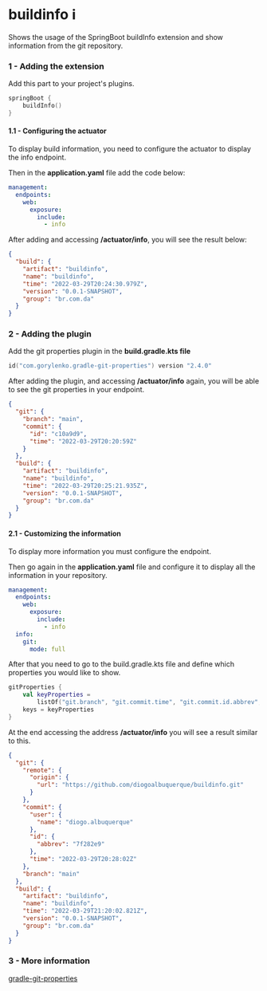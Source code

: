# buildinfo ℹ️
Shows the usage of the SpringBoot buildInfo extension and show information from the git repository.

### 1 - Adding the extension

Add this part to your project's plugins.

```kotlin
springBoot {
    buildInfo()
}
```

#### 1.1 - Configuring the actuator

To display build information, you need to configure the actuator to display the info endpoint.

Then in the **application.yaml** file add the code below:
```yaml
management:
  endpoints:
    web:
      exposure:
        include:
          - info
```


After adding and accessing **/actuator/info**, you will see the result below:

```json
{
  "build": {
    "artifact": "buildinfo",
    "name": "buildinfo",
    "time": "2022-03-29T20:24:30.979Z",
    "version": "0.0.1-SNAPSHOT",
    "group": "br.com.da"
  }
}
```

### 2 - Adding the plugin

Add the git properties plugin in the **build.gradle.kts file**

```kotlin
id("com.gorylenko.gradle-git-properties") version "2.4.0"
```

After adding the plugin, and accessing **/actuator/info** again, you will be able to see the git properties in your endpoint.

```json
{
  "git": {
    "branch": "main",
    "commit": {
      "id": "c10a9d9",
      "time": "2022-03-29T20:20:59Z"
    }
  },
  "build": {
    "artifact": "buildinfo",
    "name": "buildinfo",
    "time": "2022-03-29T20:25:21.935Z",
    "version": "0.0.1-SNAPSHOT",
    "group": "br.com.da"
  }
}
```

#### 2.1 - Customizing the information

To display more information you must configure the endpoint.

Then go again in the **application.yaml** file and configure it to display all the information in your repository.

```yaml
management:
  endpoints:
    web:
      exposure:
        include:
          - info
  info:
    git:
      mode: full
```

After that you need to go to the build.gradle.kts file and define which properties you would like to show.

```kotlin
gitProperties {
    val keyProperties =
        listOf("git.branch", "git.commit.time", "git.commit.id.abbrev", "git.commit.user.name", "git.remote.origin.url")
    keys = keyProperties
}
```

At the end accessing the address **/actuator/info** you will see a result similar to this.

```json
{
  "git": {
    "remote": {
      "origin": {
        "url": "https://github.com/diogoalbuquerque/buildinfo.git"
      }
    },
    "commit": {
      "user": {
        "name": "diogo.albuquerque"
      },
      "id": {
        "abbrev": "7f282e9"
      },
      "time": "2022-03-29T20:28:02Z"
    },
    "branch": "main"
  },
  "build": {
    "artifact": "buildinfo",
    "name": "buildinfo",
    "time": "2022-03-29T21:20:02.821Z",
    "version": "0.0.1-SNAPSHOT",
    "group": "br.com.da"
  }
}
```

### 3 - More information

[gradle-git-properties](https://github.com/n0mer/gradle-git-properties)
